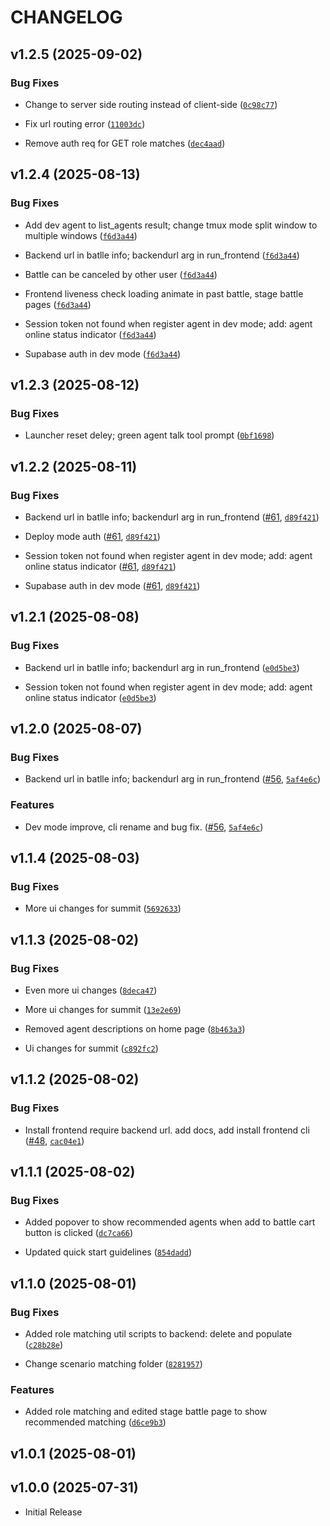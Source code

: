 # CHANGELOG

<!-- version list -->

## v1.2.5 (2025-09-02)

### Bug Fixes

- Change to server side routing instead of client-side
  ([`0c98c77`](https://github.com/agentbeats/agentbeats/commit/0c98c775912f642a0b9cc2e8a051d4d3fc24ead8))

- Fix url routing error
  ([`11003dc`](https://github.com/agentbeats/agentbeats/commit/11003dc77a783eb8bde042c6995fd962df855bd1))

- Remove auth req for GET role matches
  ([`dec4aad`](https://github.com/agentbeats/agentbeats/commit/dec4aada7b5345c6062e67a1412c0e7e5db1c1e1))


## v1.2.4 (2025-08-13)

### Bug Fixes

- Add dev agent to list_agents result; change tmux mode split window to multiple windows
  ([`f6d3a44`](https://github.com/agentbeats/agentbeats/commit/f6d3a4449f516c198025d8aabd323ba2fcbaaa04))

- Backend url in batlle info; backendurl arg in run_frontend
  ([`f6d3a44`](https://github.com/agentbeats/agentbeats/commit/f6d3a4449f516c198025d8aabd323ba2fcbaaa04))

- Battle can be canceled by other user
  ([`f6d3a44`](https://github.com/agentbeats/agentbeats/commit/f6d3a4449f516c198025d8aabd323ba2fcbaaa04))

- Frontend liveness check loading animate in past battle, stage battle pages
  ([`f6d3a44`](https://github.com/agentbeats/agentbeats/commit/f6d3a4449f516c198025d8aabd323ba2fcbaaa04))

- Session token not found when register agent in dev mode; add: agent online status indicator
  ([`f6d3a44`](https://github.com/agentbeats/agentbeats/commit/f6d3a4449f516c198025d8aabd323ba2fcbaaa04))

- Supabase auth in dev mode
  ([`f6d3a44`](https://github.com/agentbeats/agentbeats/commit/f6d3a4449f516c198025d8aabd323ba2fcbaaa04))


## v1.2.3 (2025-08-12)

### Bug Fixes

- Launcher reset deley; green agent talk tool prompt
  ([`0bf1698`](https://github.com/agentbeats/agentbeats/commit/0bf16987506a9415381de90e3be3cd39dba261c9))


## v1.2.2 (2025-08-11)

### Bug Fixes

- Backend url in batlle info; backendurl arg in run_frontend
  ([#61](https://github.com/agentbeats/agentbeats/pull/61),
  [`d89f421`](https://github.com/agentbeats/agentbeats/commit/d89f4219237649fcd48f05a114c80ae403346338))

- Deploy mode auth ([#61](https://github.com/agentbeats/agentbeats/pull/61),
  [`d89f421`](https://github.com/agentbeats/agentbeats/commit/d89f4219237649fcd48f05a114c80ae403346338))

- Session token not found when register agent in dev mode; add: agent online status indicator
  ([#61](https://github.com/agentbeats/agentbeats/pull/61),
  [`d89f421`](https://github.com/agentbeats/agentbeats/commit/d89f4219237649fcd48f05a114c80ae403346338))

- Supabase auth in dev mode ([#61](https://github.com/agentbeats/agentbeats/pull/61),
  [`d89f421`](https://github.com/agentbeats/agentbeats/commit/d89f4219237649fcd48f05a114c80ae403346338))


## v1.2.1 (2025-08-08)

### Bug Fixes

- Backend url in batlle info; backendurl arg in run_frontend
  ([`e0d5be3`](https://github.com/agentbeats/agentbeats/commit/e0d5be3ca31d2349f23b861cf91342d16baca6f1))

- Session token not found when register agent in dev mode; add: agent online status indicator
  ([`e0d5be3`](https://github.com/agentbeats/agentbeats/commit/e0d5be3ca31d2349f23b861cf91342d16baca6f1))


## v1.2.0 (2025-08-07)

### Bug Fixes

- Backend url in batlle info; backendurl arg in run_frontend
  ([#56](https://github.com/agentbeats/agentbeats/pull/56),
  [`5af4e6c`](https://github.com/agentbeats/agentbeats/commit/5af4e6c739f2fe099dc7de6dfc8e3b1f5ab54526))

### Features

- Dev mode improve, cli rename and bug fix.
  ([#56](https://github.com/agentbeats/agentbeats/pull/56),
  [`5af4e6c`](https://github.com/agentbeats/agentbeats/commit/5af4e6c739f2fe099dc7de6dfc8e3b1f5ab54526))


## v1.1.4 (2025-08-03)

### Bug Fixes

- More ui changes for summit
  ([`5692633`](https://github.com/agentbeats/agentbeats/commit/5692633d6258f723dd2f2bd764dca24f2326c948))


## v1.1.3 (2025-08-02)

### Bug Fixes

- Even more ui changes
  ([`8deca47`](https://github.com/agentbeats/agentbeats/commit/8deca4715bb44e0324d23dbbec603e7b157dc85a))

- More ui changes for summit
  ([`13e2e69`](https://github.com/agentbeats/agentbeats/commit/13e2e697b44c06e5936839eb91e564784b8d9dfc))

- Removed agent descriptions on home page
  ([`8b463a3`](https://github.com/agentbeats/agentbeats/commit/8b463a3533e9c31924801a3a7afc8faa928b93f5))

- Ui changes for summit
  ([`c892fc2`](https://github.com/agentbeats/agentbeats/commit/c892fc2de5b5463f9677a9b4073e7baa0414bbc8))


## v1.1.2 (2025-08-02)

### Bug Fixes

- Install frontend require backend url. add docs, add install frontend cli
  ([#48](https://github.com/agentbeats/agentbeats/pull/48),
  [`cac04e1`](https://github.com/agentbeats/agentbeats/commit/cac04e1e185bf498f23227fc82b87a30db6aab74))


## v1.1.1 (2025-08-02)

### Bug Fixes

- Added popover to show recommended agents when add to battle cart button is clicked
  ([`dc7ca66`](https://github.com/agentbeats/agentbeats/commit/dc7ca66a83813acc3dd6cb1177850e18622fe2a1))

- Updated quick start guidelines
  ([`854dadd`](https://github.com/agentbeats/agentbeats/commit/854dadd7934f2c6dc49e457ae3848d5872765acb))


## v1.1.0 (2025-08-01)

### Bug Fixes

- Added role matching util scripts to backend: delete and populate
  ([`c28b28e`](https://github.com/agentbeats/agentbeats/commit/c28b28e99a433a2893a40a202a19b59eb2e01e44))

- Change scenario matching folder
  ([`8281957`](https://github.com/agentbeats/agentbeats/commit/8281957187c77fad6ae02e46b7dbb0cc22c97e6e))

### Features

- Added role matching and edited stage battle page to show recommended matching
  ([`d6ce9b3`](https://github.com/agentbeats/agentbeats/commit/d6ce9b32c2784feb84f9d6f11e1c227f7c1a73fe))


## v1.0.1 (2025-08-01)


## v1.0.0 (2025-07-31)

- Initial Release
